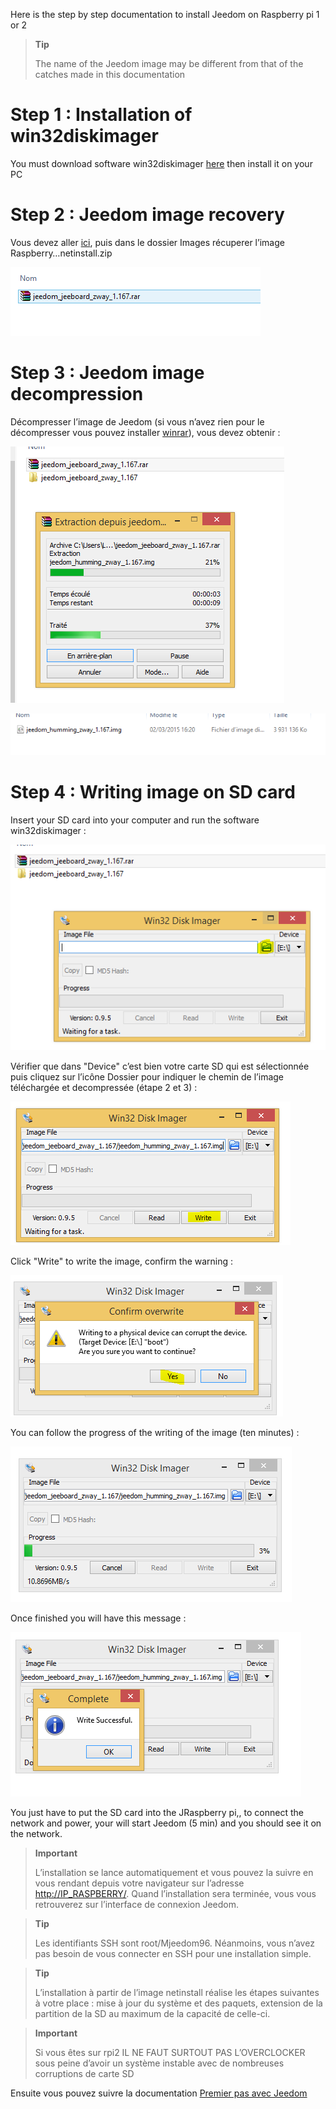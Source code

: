 Here is the step by step documentation to install Jeedom on Raspberry pi 1 or 2

> **Tip**
>
> The name of the Jeedom image may be different from that of the catches made in this documentation

Step 1 : Installation of win32diskimager
========================================

You must download software win32diskimager [here](http://sourceforge.net/projects/win32diskimager/) then install it on your PC

Step 2 : Jeedom image recovery
==============================

Vous devez aller [ici](https://www.amazon.fr/clouddrive/share/OwYXPEKiIMdsGhkFeI3eUQ0VcvTEBq0qxQevlXPvPIy/folder/IT3WZ3N0RqGzaLBnBo0qog), puis dans le dossier Images récuperer l’image Raspberry…netinstall.zip

![](../images/install_humming_1.PNG)

Step 3 : Jeedom image decompression
===================================

Décompresser l’image de Jeedom (si vous n’avez rien pour le décompresser vous pouvez installer [winrar](http://www.clubic.com/telecharger-fiche9632-winrar.html)), vous devez obtenir :

![](../images/install_humming_2.PNG)

![](../images/install_humming_8.PNG)

Step 4 : Writing image on SD card
=================================

Insert your SD card into your computer and run the software win32diskimager :

![](../images/install_humming_3.PNG)

Vérifier que dans "Device" c’est bien votre carte SD qui est sélectionnée puis cliquez sur l’icône Dossier pour indiquer le chemin de l’image téléchargée et decompressée (étape 2 et 3) :

![](../images/install_humming_4.PNG)

Click "Write" to write the image, confirm the warning :

![](../images/install_humming_5.PNG)

You can follow the progress of the writing of the image (ten minutes) :

![](../images/install_humming_6.PNG)

Once finished you will have this message :

![](../images/install_humming_7.PNG)

You just have to put the SD card into the JRaspberry pi,, to connect the network and power, your will start Jeedom (5 min) and you should see it on the network.

> **Important**
>
> L’installation se lance automatiquement et vous pouvez la suivre en vous rendant depuis votre navigateur sur l’adresse <http://IP_RASPBERRY/>. Quand l’installation sera terminée, vous vous retrouverez sur l’interface de connexion Jeedom.

> **Tip**
>
> Les identifiants SSH sont root/Mjeedom96. Néanmoins, vous n’avez pas besoin de vous connecter en SSH pour une installation simple.

> **Tip**
>
> L’installation à partir de l’image netinstall réalise les étapes suivantes à votre place : mise à jour du système et des paquets, extension de la partition de la SD au maximum de la capacité de celle-ci.

> **Important**
>
> Si vous êtes sur rpi2 IL NE FAUT SURTOUT PAS L’OVERCLOCKER sous peine d’avoir un système instable avec de nombreuses corruptions de carte SD

Ensuite vous pouvez suivre la documentation [Premier pas avec Jeedom](https://www.jeedom.fr/doc/documentation/premiers-pas/fr_FR/doc-premiers-pas.html)

